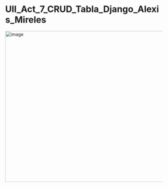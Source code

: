 # UII_Act_7_CRUD_Tabla_Django_Alexis_Mireles
<img width="1616" height="483" alt="image" src="https://github.com/user-attachments/assets/6de21950-0061-4fa5-9ef8-15759c7bb620" />
